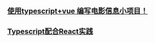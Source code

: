 ### [使用typescript+vue 编写电影信息小项目！](https://juejin.im/post/5bc2fd06e51d450e7903c783)
### [Typescript配合React实践](https://juejin.im/post/5bc49b59e51d450e5162d8ae)
